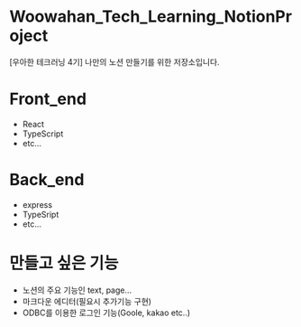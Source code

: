 # Woowahan_Tech_Learning_NotionProject

[우아한 테크러닝 4기] 나만의 노션 만들기를 위한 저장소입니다.

# Front_end
- React
- TypeScript
- etc...

# Back_end
- express
- TypeSript
- etc...

# 만들고 싶은 기능

- 노션의 주요 기능인 text, page...
- 마크다운 에디터(필요시 추가기능 구현)
- ODBC를 이용한 로그인 기능(Goole, kakao etc..)
